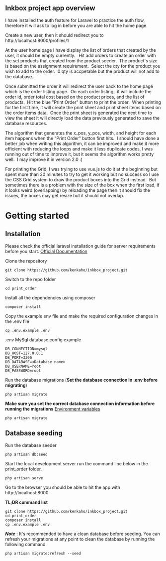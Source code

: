 ## Inkbox project app overview

I have installed the auth feature for Laravel to practice the auth flow, therefore it will ask to log in before you are able to hit the home page.

Create a new user, then it should redirect you to http://localhost:8000/profiles/1

At the user home page I have display the list of orders that created by the user, it should be empty currently.  
Hit add orders to create an order with the set products that created from the product seeder.  The product's size 
is based on the assignment requirement.  Select the qty for the product you wish to add to the order.  0 qty is accpetable 
but the product will not add to the database.

Once submitted the order it will redirect the user back to the home page which is the order listing page.  On each order listing, 
it will include the order id, order total cost based on the product prices, and the list of products.  Hit the blue "Print Order" 
button to print the order.  When printing for the first time, it will create the print sheet and print sheet items based on the order items data.  Once the print sheet is generated the next time to view the sheet it will directly load the data previously generated to save the database resources.

The algorithm that generates the x_pos, y_pos, width, and height for each item happens when the "Print Order" button first hits.  I should have done a better job when writing this algorithm, it can be improved and make it more efficient with reducing the loops and make it less duplicate codes, I was running out of time to improve it, but it seems the algorithm works pretty well.  I may improve it in version 2.0 :)

For printing the Grid, I was trying to use vue.js to do it at the beginning but spent more than 30 minutes to try to get it working but no success so I use the 
CSS Grid system to draw the product boxes into the Grid instead.  But sometimes there is a problem with the size of the box when the first load, if it looks weird (overlapping) by reloading the page then it should fix the issues, the boxes may get resize but it should not overlap.


# Getting started

## Installation

Please check the official laravel installation guide for server requirements before you start. [Official Documentation](https://laravel.com/docs/5.4/installation#installation)


Clone the repository

    git clone https://github.com/kenkaho/inkbox_project.git

Switch to the repo folder

    cd print_order

Install all the dependencies using composer

    composer install

Copy the example env file and make the required configuration changes in the .env file

    cp .env.example .env

.env MySql database config example

    DB_CONNECTION=mysql
    DB_HOST=127.0.0.1
    DB_PORT=3306
    DB_DATABASE=<Database name>
    DB_USERNAME=root
    DB_PASSWORD=root

Run the database migrations (**Set the database connection in .env before migrating**)

    php artisan migrate
    
**Make sure you set the correct database connection information before running the migrations** [Environment variables](#environment-variables)

    php artisan migrate

## Database seeding

Run the database seeder

    php artisan db:seed

Start the local development server run the command line below in the print_order folder.

    php artisan serve

Go to the browser you should be able to hit the app with http://localhost:8000

**TL;DR command list**

    git clone https://github.com/kenkaho/inkbox_project.git
    cd print_order
    composer install
    cp .env.example .env 
    

***Note*** : It's recommended to have a clean database before seeding. You can refresh your migrations at any point to clean the database by running the following command

    php artisan migrate:refresh --seed
